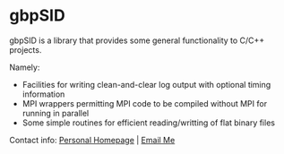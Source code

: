 

# gbpSID

gbpSID is a library that provides some general functionality to C/C++ projects.  

Namely:

* Facilities for writing clean-and-clear log output with optional timing information
* MPI wrappers permitting MPI code to be compiled without MPI for running in parallel
* Some simple routines for efficient reading/writting of flat binary files

Contact info: [Personal Homepage][1] | [Email Me][2]
  
[1]: http://www.astronomy.swin.edu.au/~gpoole/
[2]: mailto:gbpoole@gmail.com

